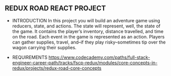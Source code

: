 ## REDUX ROAD REACT PROJECT

* INTRODUCTION
In this project you will build an adventure game using reducers, state, and actions. The state will represent, well, the state of the game. It contains the player’s inventory, distance travelled, and time on the road. Each event in the game is represented as an action. Players can gather supplies, travel, and–if they play risky–sometimes tip over the wagon carrying their supplies.

* REQUIREMENTS
https://www.codecademy.com/paths/full-stack-engineer-career-path/tracks/fscp-redux/modules/core-concepts-in-redux/projects/redux-road-core-concepts